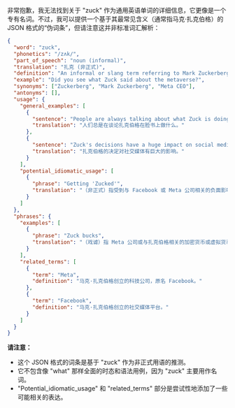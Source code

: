 非常抱歉，我无法找到关于 "zuck" 作为通用英语单词的详细信息，它更像是一个专有名词。不过，我可以提供一个基于其最常见含义（通常指马克·扎克伯格）的 JSON 格式的“伪词条”，但请注意这并非标准词汇解析：

```json
{
  "word": "zuck",
  "phonetics": "/zʌk/",
  "part_of_speech": "noun (informal)",
  "translation": "扎克 (非正式)",
  "definition": "An informal or slang term referring to Mark Zuckerberg, especially in the context of social media, technology, or related controversies.",
  "example": "Did you see what Zuck said about the metaverse?",
  "synonyms": ["Zuckerberg", "Mark Zuckerberg", "Meta CEO"],
  "antonyms": [],
  "usage": {
    "general_examples": [
      {
        "sentence": "People are always talking about what Zuck is doing with Facebook.",
        "translation": "人们总是在谈论扎克伯格在脸书上做什么。"
      },
      {
        "sentence": "Zuck's decisions have a huge impact on social media.",
        "translation": "扎克伯格的决定对社交媒体有巨大的影响。"
      }
    ],
    "potential_idiomatic_usage": [
      {
        "phrase": "Getting 'Zucked'",
        "translation": "（非正式）指受到与 Facebook 或 Meta 公司相关的负面影响，例如隐私泄露或算法调整。"
      }
    ]
  },
  "phrases": {
    "examples": [
      {
        "phrase": "Zuck bucks",
        "translation": "（戏谑）指 Meta 公司或与扎克伯格相关的加密货币或虚拟货币。"
      }
    ],
    "related_terms": [
      {
        "term": "Meta",
        "definition": "马克·扎克伯格创立的科技公司，原名 Facebook。"
      },
      {
        "term": "Facebook",
        "definition": "马克·扎克伯格创立的社交媒体平台。"
      }
    ]
  }
}
```

**请注意：**

*   这个 JSON 格式的词条是基于 "zuck" 作为非正式用语的推测。
*   它不包含像 "what" 那样全面的时态和语法用例，因为 "zuck" 主要用作名词。
*   "Potential\_idiomatic\_usage" 和 "related\_terms" 部分是尝试性地添加了一些可能相关的表达。 